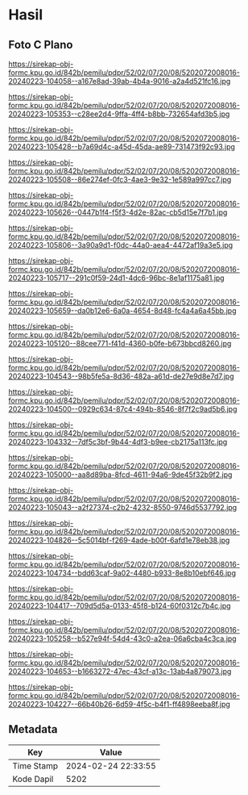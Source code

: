 # Hasil

## Foto C Plano

https://sirekap-obj-formc.kpu.go.id/842b/pemilu/pdpr/52/02/07/20/08/5202072008016-20240223-104058--a167e8ad-39ab-4b4a-9016-a2a4d521fc16.jpg

https://sirekap-obj-formc.kpu.go.id/842b/pemilu/pdpr/52/02/07/20/08/5202072008016-20240223-105353--c28ee2d4-9ffa-4ff4-b8bb-732654afd3b5.jpg

https://sirekap-obj-formc.kpu.go.id/842b/pemilu/pdpr/52/02/07/20/08/5202072008016-20240223-105428--b7a69d4c-a45d-45da-ae89-731473f92c93.jpg

https://sirekap-obj-formc.kpu.go.id/842b/pemilu/pdpr/52/02/07/20/08/5202072008016-20240223-105508--86e274ef-0fc3-4ae3-9e32-1e589a997cc7.jpg

https://sirekap-obj-formc.kpu.go.id/842b/pemilu/pdpr/52/02/07/20/08/5202072008016-20240223-105626--0447b1f4-f5f3-4d2e-82ac-cb5d15e7f7b1.jpg

https://sirekap-obj-formc.kpu.go.id/842b/pemilu/pdpr/52/02/07/20/08/5202072008016-20240223-105806--3a90a9d1-f0dc-44a0-aea4-4472af19a3e5.jpg

https://sirekap-obj-formc.kpu.go.id/842b/pemilu/pdpr/52/02/07/20/08/5202072008016-20240223-105717--291c0f59-24d1-4dc6-96bc-8e1af1175a81.jpg

https://sirekap-obj-formc.kpu.go.id/842b/pemilu/pdpr/52/02/07/20/08/5202072008016-20240223-105659--da0b12e6-6a0a-4654-8d48-fc4a4a6a45bb.jpg

https://sirekap-obj-formc.kpu.go.id/842b/pemilu/pdpr/52/02/07/20/08/5202072008016-20240223-105120--88cee771-f41d-4360-b0fe-b673bbcd8260.jpg

https://sirekap-obj-formc.kpu.go.id/842b/pemilu/pdpr/52/02/07/20/08/5202072008016-20240223-104543--98b5fe5a-8d36-482a-a61d-de27e9d8e7d7.jpg

https://sirekap-obj-formc.kpu.go.id/842b/pemilu/pdpr/52/02/07/20/08/5202072008016-20240223-104500--0929c634-87c4-494b-8546-8f7f2c9ad5b6.jpg

https://sirekap-obj-formc.kpu.go.id/842b/pemilu/pdpr/52/02/07/20/08/5202072008016-20240223-104332--7df5c3bf-9b44-4df3-b9ee-cb2175a113fc.jpg

https://sirekap-obj-formc.kpu.go.id/842b/pemilu/pdpr/52/02/07/20/08/5202072008016-20240223-105000--aa8d89ba-8fcd-4611-94a6-9de45f32b9f2.jpg

https://sirekap-obj-formc.kpu.go.id/842b/pemilu/pdpr/52/02/07/20/08/5202072008016-20240223-105043--a2f27374-c2b2-4232-8550-9746d5537792.jpg

https://sirekap-obj-formc.kpu.go.id/842b/pemilu/pdpr/52/02/07/20/08/5202072008016-20240223-104826--5c5014bf-f269-4ade-b00f-6afd1e78eb38.jpg

https://sirekap-obj-formc.kpu.go.id/842b/pemilu/pdpr/52/02/07/20/08/5202072008016-20240223-104734--bdd63caf-9a02-4480-b933-8e8b10ebf646.jpg

https://sirekap-obj-formc.kpu.go.id/842b/pemilu/pdpr/52/02/07/20/08/5202072008016-20240223-104417--709d5d5a-0133-45f8-b124-60f0312c7b4c.jpg

https://sirekap-obj-formc.kpu.go.id/842b/pemilu/pdpr/52/02/07/20/08/5202072008016-20240223-105258--b527e94f-54d4-43c0-a2ea-06a6cba4c3ca.jpg

https://sirekap-obj-formc.kpu.go.id/842b/pemilu/pdpr/52/02/07/20/08/5202072008016-20240223-104653--b1663272-47ec-43cf-a13c-13ab4a879073.jpg

https://sirekap-obj-formc.kpu.go.id/842b/pemilu/pdpr/52/02/07/20/08/5202072008016-20240223-104227--66b40b26-6d59-4f5c-b4f1-ff4898eeba8f.jpg


## Metadata

| Key        | Value               |
| ---------- | ------------------- |
| Time Stamp | 2024-02-24 22:33:55 |
| Kode Dapil | 5202                |



